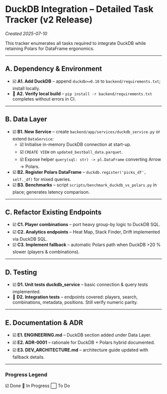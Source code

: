 # DuckDB Integration – Detailed Task Tracker (v2 Release)
*Created 2025-07-10*

This tracker enumerates all tasks required to integrate DuckDB while retaining Polars for DataFrame ergonomics.

---

## A. Dependency & Environment
- ☑️ **A1. Add DuckDB** – append `duckdb>=0.10` to `backend/requirements.txt`; install locally.
- 🔄 **A2. Verify local build** – `pip install -r backend/requirements.txt` completes without errors in CI.

---

## B. Data Layer
- ☑️ **B1. New Service** – create `backend/app/services/duckdb_service.py` or extend `DataService`:
  - ☑️ Initialise in-memory DuckDB connection at start-up.
  - ☑️ `CREATE VIEW` on `updated_bestball_data.parquet`.
  - ☑️ Expose helper `query(sql: str) -> pl.DataFrame` converting Arrow → Polars.
- ☑️ **B2. Register Polars DataFrame** – `duckdb.register('picks_df', self._df)` for mixed queries.
- ☑️ **B3. Benchmarks** – script `scripts/benchmark_duckdb_vs_polars.py` in place; generates latency comparison.

---

## C. Refactor Existing Endpoints
- ☑️ **C1. Player combinations** – port heavy group-by logic to DuckDB SQL.
- ☑️ **C2. Analytics endpoints** – Heat Map, Stack Finder, Drift implemented via DuckDB SQL.
- ☑️ **C3. Implement fallback** – automatic Polars path when DuckDB >20 % slower (players & combinations).

---

## D. Testing
- ☑️ **D1. Unit tests duckdb_service** – basic connection & query tests implemented.
- 🔄 **D2. Integration tests** – endpoints covered: players, search, combinations, metadata, positions. Still verify numeric parity.

---

## E. Documentation & ADR
- ☑️ **E1. ENGINEERING.md** – DuckDB section added under Data Layer.
- ☑️ **E2. ADR-0001** – rationale for DuckDB + Polars hybrid documented.
- ☑️ **E3. DEV_ARCHITECTURE.md** – architecture guide updated with fallback details.

---

### Progress Legend
☑️ Done   🔄 In Progress   ⬜ To Do
